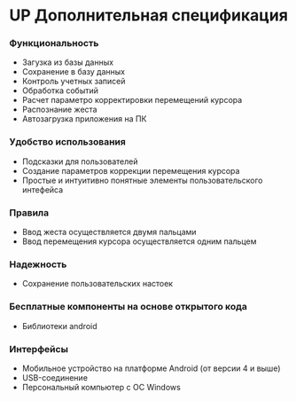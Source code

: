 # UP Дополнительная спецификация
### Функциональность
* Загузка из базы данных
* Сохранение в базу данных
* Контроль учетных записей
* Обработка событий
* Расчет параметро корректировки перемещений курсора
* Распознание жеста
* Автозагрузка приложения на ПК
### Удобство использования
* Подсказки для пользователей
* Создание параметров коррекции перемещения курсора
* Простые и интуитивно понятные элементы пользовательского интефейса
### Правила
* Ввод жеста осуществляется двумя пальцами
* Ввод перемещения курсора осуществляется одним пальцем
### Надежность
* Сохранение пользовательских настоек
### Бесплатные компоненты на основе открытого кода
* Библиотеки android
### Интерфейсы
* Мобильное устройство на платформе Android (от версии 4 и выше)
* USB-соединение
* Персональный компьютер с ОС Windows
